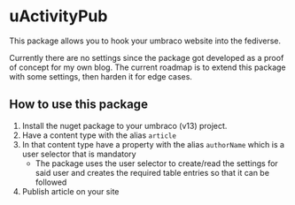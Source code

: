 # uActivityPub

This package allows you to hook your umbraco website into the fediverse.

Currently there are no settings since the package got developed as a proof of concept for my own blog.
The current roadmap is to extend this package with some settings, then harden it for edge cases.


## How to use this package

1. Install the nuget package to your umbraco (v13) project.
2. Have a content type with the alias `article`
3. In that content type have a property with the alias `authorName` which is a user selector that is mandatory
   - The package uses the user selector to create/read the settings for said user and creates the required table entries so that it can be followed
4. Publish article on your site